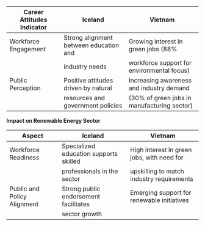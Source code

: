 
| Career Attitudes Indicator     | Iceland                                    | Vietnam                                    |
|--------------------------------|--------------------------------------------|-------------------------------------------|
| Workforce Engagement           | Strong alignment between education and     | Growing interest in green jobs (88%       |
|                                 | industry needs                             | workforce support for environmental focus)|
| Public Perception              | Positive attitudes driven by natural       | Increasing awareness and industry demand  |
|                                 | resources and government policies          | (30% of green jobs in manufacturing sector)|

**Impact on Renewable Energy Sector**

| Aspect                          | Iceland                                    | Vietnam                                    |
|---------------------------------|--------------------------------------------|-------------------------------------------|
| Workforce Readiness             | Specialized education supports skilled     | High interest in green jobs, with need for|
|                                 | professionals in the sector                | upskilling to match industry requirements |
| Public and Policy Alignment     | Strong public endorsement facilitates      | Emerging support for renewable initiatives|
|                                 | sector growth                              |                                           |
